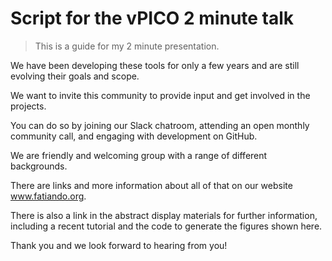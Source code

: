 # Script for the vPICO 2 minute talk

> This is a guide for my 2 minute presentation.






We have been developing these tools for only a few years and are still evolving
their goals and scope.

We want to invite this community to provide input and get involved in the
projects.

You can do so by joining our Slack chatroom, attending an open monthly
community call, and engaging with development on GitHub.

We are friendly and welcoming group with a range of different backgrounds.

There are links and more information about all of that on our website
www.fatiando.org.

There is also a link in the abstract display materials for further information,
including a recent tutorial and the code to generate the figures shown here.

Thank you and we look forward to hearing from you!

